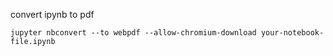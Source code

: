 convert ipynb to pdf
```shell
jupyter nbconvert --to webpdf --allow-chromium-download your-notebook-file.ipynb
```